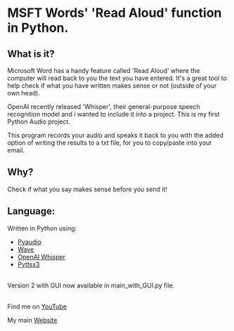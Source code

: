 # MSFT Words' 'Read Aloud' function in Python.

## What is it?
Microsoft Word has a handy feature called 'Read Aloud' where the computer will read back to you the text you have entered.
It's a great tool to help check if what you have written makes sense or not (outside of your own head). 

OpenAI recently released 'Whisper', their general-purpose speech recognition model and i wanted to include it into a project. This is my first Python Audio project.

This program records your audio and speaks it back to you with the added option of writing the results to a txt file, for you to copy/paste into your email.

## Why?
Check if what you say makes sense before you send it!

## Language:
Written in Python using:</br>
- [Pyaudio](https://pypi.org/project/PyAudio/)
- [Wave](https://docs.python.org/3/library/wave.html)
- [OpenAI Whisper](https://github.com/openai/whisper)
- [Pyttsx3](https://pypi.org/project/pyttsx3/)

</br>
Version 2 with GUI now available in main_with_GUI.py file. 
</br>
</br>

Find me on [YouTube](https://www.youtube.com/channel/UCQVdl4zwcLXKbz4PTflmdkA/videos)

My main [Website](https://www.zoedekraker.com/)


